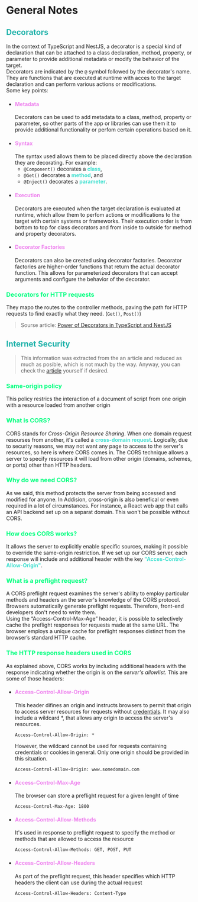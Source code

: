 <style>
    h2 {
        color: lightseagreen;
    }
    h3 {
        color: springgreen;
    }
    h4 {
        color: violet;
    }
    strong {
        color: turquoise;
    }
</style>

# General Notes

## Decorators

In the context of TypeScript and NestJS, a decorator is a special kind of declaration that can be attached to a class declaration, method, property, or parameter to provide additional metadata or modify the behavior of the target.\
Decorators are indicated by the `@` symbol followed by the decorator's name. They are functions that are executed at runtime with acces to the target declaration and can perform various actions or modifications.\
Some key points:
- #### Metadata
  Decorators can be used to add metadata to a class, method, property or parameter, so other parts of the app or libraries can use them it to provide additional functionality or perfom certain operations based on it.
- #### Syntax
  The syntax used allows them to be placed directly above the declaration they are decorating. For example:
  - `@Component()` decorates a **class**,
  - `@Get()` decorates a **method**, and
  - `@Inject()` decorates a **parameter**.
- #### Execution
    Decorators are executed when the target declaration is evaluated at runtime, which allow them to perfom actions or modifications to the target with certain systems or frameworks. Their execution order is from bottom to top for class decorators and from inside to outside for method and property decorators. 
- #### Decorator Factories
    Decorators can also be created using decorator factories. Decorator factories are higher-order functions that return the actual decorator function. This allows for parameterized decorators that can accept arguments and configure the behavior of the decorator.
### Decorators for HTTP requests
They mapo the routes to the controller methods, paving the path for HTTP requests to find exactly what they need. (`Get()`, `Post()`)



>  Sourse article: [Power of Decorators in TypeScript and NestJS](https://kyiv-tech-kat.medium.com/in-the-context-of-typescript-and-nestjs-a-decorator-is-a-special-kind-of-declaration-that-can-be-a579c286d5bb)

## Internet Security
> This information was extracted from the an article and reduced as much as posible, which is not much by the way. Anyway, you can check the [article](https://codedamn.com/news/backend/how-to-fix-cors-error) yourself if desired.
### Same-origin policy
This policy restrics the interaction of a document of script from one origin with a resource loaded from another origin
### What is CORS?
CORS stands for *Cross-Origin Resource Sharing*. When one domain request resourses from another, it's called a **cross-domain request**. Logically, due to security reasons, we may not want any page to access to the server's resources, so here is where CORS comes in. The CORS technique allows a server to specify resources it will load from other origin (domains, schemes, or ports) other than HTTP headers.
### Why do we need CORS?
As we said, this method protects the server from being accessed and modified for anyone. In Addision, cross-origin is also benefical or even required in a lot of circumstances. For instance, a React web app that calls an API backend set up on a separat domain. This won't be possible without CORS.
### How does CORS works?
It allows the server to explicitly enable specific sources, making it possible to override the same-origin restriction. If we set up our CORS server, each response will include and additional header with the key **"Acces-Control-Allow-Origin"**.
### What is a preflight request?
A CORS preflight request examines the server's ability to employ particular methods and headers an the server's knowledge of the CORS protocol.\
Browsers automatically generate preflight requests. Therefore, front-end developers don't need to write them.\
Using the “Access-Control-Max-Age” header, it is possible to selectively cache the preflight responses for requests made at the same URL. The browser employs a unique cache for preflight responses distinct from the browser’s standard HTTP cache.
### The HTTP response headers used in CORS
As explained above, CORS works by including additional headers with the response indicating whether the origin is on the *server's allowlist*. This are some of those headers:
- #### Access-Control-Allow-Origin
    This header difines an origin and instructs browsers to permit that origin to access server resources for requests without [credentials](https://codedamn.com/news/backend/how-to-fix-cors-error#:~:text=standard%20HTTP%20cache.-,Credentialed%20requests,-CORS%20is%20also). It may also include a wildcard *, that allows any origin to access the server's resources.
    ```
    Access-Control-Allow-Origin: *
    ```
    However, the wildcard cannot be used for requests containing credentials or cookies in general. Only one origin should be provided in this situation.
    ```
    Access-Control-Allow-Origin: www.somedomain.com
    ```
- #### Access-Control-Max-Age
    The browser can store a preflight request for a given lenght of time
    ```
    Access-Control-Max-Age: 1800
    ```
- #### Access-Control-Allow-Methods
    It's used in response to preflight request to specify the method or methods that are allowed to access the resource
    ```
    Access-Control-Allow-Methods: GET, POST, PUT
    ```
- #### Access-Control-Allow-Headers
    As part of the preflight request, this header specifies which HTTP headers the client can use during the actual request
    ```
    Access-Control-Allow-Headers: Content-Type
    ```